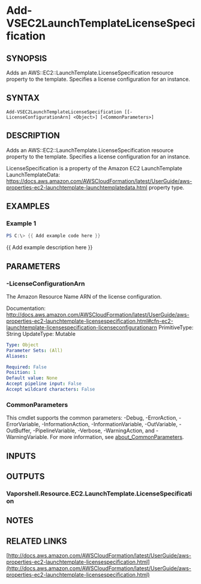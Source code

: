 # Add-VSEC2LaunchTemplateLicenseSpecification

## SYNOPSIS
Adds an AWS::EC2::LaunchTemplate.LicenseSpecification resource property to the template.
Specifies a license configuration for an instance.

## SYNTAX

```
Add-VSEC2LaunchTemplateLicenseSpecification [[-LicenseConfigurationArn] <Object>] [<CommonParameters>]
```

## DESCRIPTION
Adds an AWS::EC2::LaunchTemplate.LicenseSpecification resource property to the template.
Specifies a license configuration for an instance.

LicenseSpecification is a property of the Amazon EC2 LaunchTemplate LaunchTemplateData: https://docs.aws.amazon.com/AWSCloudFormation/latest/UserGuide/aws-properties-ec2-launchtemplate-launchtemplatedata.html property type.

## EXAMPLES

### Example 1
```powershell
PS C:\> {{ Add example code here }}
```

{{ Add example description here }}

## PARAMETERS

### -LicenseConfigurationArn
The Amazon Resource Name ARN of the license configuration.

Documentation: http://docs.aws.amazon.com/AWSCloudFormation/latest/UserGuide/aws-properties-ec2-launchtemplate-licensespecification.html#cfn-ec2-launchtemplate-licensespecification-licenseconfigurationarn
PrimitiveType: String
UpdateType: Mutable

```yaml
Type: Object
Parameter Sets: (All)
Aliases:

Required: False
Position: 1
Default value: None
Accept pipeline input: False
Accept wildcard characters: False
```

### CommonParameters
This cmdlet supports the common parameters: -Debug, -ErrorAction, -ErrorVariable, -InformationAction, -InformationVariable, -OutVariable, -OutBuffer, -PipelineVariable, -Verbose, -WarningAction, and -WarningVariable. For more information, see [about_CommonParameters](http://go.microsoft.com/fwlink/?LinkID=113216).

## INPUTS

## OUTPUTS

### Vaporshell.Resource.EC2.LaunchTemplate.LicenseSpecification
## NOTES

## RELATED LINKS

[http://docs.aws.amazon.com/AWSCloudFormation/latest/UserGuide/aws-properties-ec2-launchtemplate-licensespecification.html](http://docs.aws.amazon.com/AWSCloudFormation/latest/UserGuide/aws-properties-ec2-launchtemplate-licensespecification.html)

